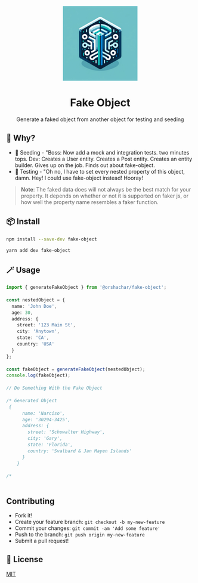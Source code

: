 <div align="center">
  <img src="./fake-object.png" width="200"/>
  <h1>Fake Object</h1>
  <p>Generate a faked object from another object for testing and seeding</p>
  
</div>



## 🚀 Why?

- 👠 Seeding - "Boss: Now add a mock and integration tests. two minutes tops.
                 Dev: Creates a User entity. Creates a Post entity. Creates an entity builder. Gives up on the job. Finds out about fake-object. 
- 👾 Testing - "Oh no, I have to set every nested property of this object, damn. Hey! I could use fake-object instead! Hooray!

> **Note**: The faked data does will not always be the best match for your property. It depends on whether 
> or not it is supported on faker js, or how well the property name resembles a faker function.

## 📦 Install

```bash
npm install --save-dev fake-object
```
```bash
yarn add dev fake-object
```
## 🪄 Usage

```ts
import { generateFakeObject } from '@orshachar/fake-object';

const nestedObject = {
  name: 'John Doe',
  age: 30,
  address: {
    street: '123 Main St',
    city: 'Anytown',
    state: 'CA',
    country: 'USA'
  }
};

const fakeObject = generateFakeObject(nestedObject);
console.log(fakeObject);

// Do Something With the Fake Object

/* Generated Object
 {
      name: 'Narciso',
      age: '30294-3425',
      address: {
        street: 'Schowalter Highway',
        city: 'Gary',
        state: 'Florida',
        country: 'Svalbard & Jan Mayen Islands'
      }
    }

/*



```


## Contributing

  * Fork it! 
  * Create your feature branch: `git checkout -b my-new-feature` 
  * Commit your changes: `git commit -am 'Add some feature'` 
  * Push to the branch: `git push origin my-new-feature`
  * Submit a pull request!


## 🔑 License

[MIT](https://github.com/orshachar/fake-object/blob/main/LICENSE)
